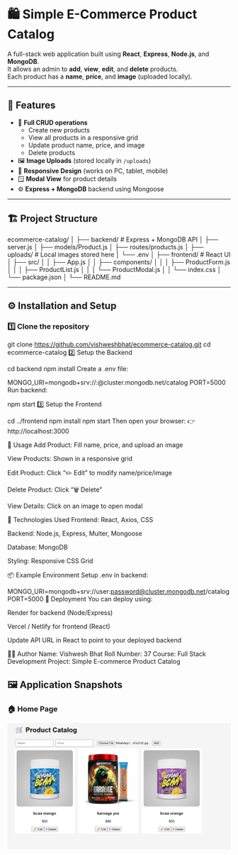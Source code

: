 # 🛍️ Simple E-Commerce Product Catalog

A full-stack web application built using **React**, **Express**, **Node.js**, and **MongoDB**.  
It allows an admin to **add**, **view**, **edit**, and **delete** products.  
Each product has a **name**, **price**, and **image** (uploaded locally).  

---

## 🚀 Features

- 🧩 **Full CRUD operations**
  - Create new products  
  - View all products in a responsive grid  
  - Update product name, price, and image  
  - Delete products  
- 🖼️ **Image Uploads** (stored locally in `/uploads`)  
- 📱 **Responsive Design** (works on PC, tablet, mobile)  
- 🪟 **Modal View** for product details  
- ⚙️ **Express + MongoDB** backend using Mongoose  

---

## 🏗️ Project Structure

ecommerce-catalog/
│
├── backend/ # Express + MongoDB API
│ ├── server.js
│ ├── models/Product.js
│ ├── routes/products.js
│ ├── uploads/ # Local images stored here
│ └── .env
│
├── frontend/ # React UI
│ ├── src/
│ │ ├── App.js
│ │ ├── components/
│ │ │ ├── ProductForm.js
│ │ │ ├── ProductList.js
│ │ │ └── ProductModal.js
│ │ └── index.css
│ └── package.json
│
└── README.md


---

## ⚙️ Installation and Setup

### 1️⃣ Clone the repository


git clone https://github.com/vishweshbhat/ecommerce-catalog.git
cd ecommerce-catalog
2️⃣ Setup the Backend

cd backend
npm install
Create a .env file:


MONGO_URI=mongodb+srv://<your-username>:<password>@cluster.mongodb.net/catalog
PORT=5000
Run backend:



npm start
3️⃣ Setup the Frontend

cd ../frontend
npm install
npm start
Then open your browser:
👉 http://localhost:3000

🧠 Usage
Add Product: Fill name, price, and upload an image

View Products: Shown in a responsive grid

Edit Product: Click “✏️ Edit” to modify name/price/image

Delete Product: Click “🗑 Delete”

View Details: Click on an image to open modal

🧰 Technologies Used
Frontend: React, Axios, CSS

Backend: Node.js, Express, Multer, Mongoose

Database: MongoDB

Styling: Responsive CSS Grid

📦 Example Environment Setup
.env in backend:


MONGO_URI=mongodb+srv://user:password@cluster.mongodb.net/catalog
PORT=5000
🚀 Deployment
You can deploy using:

Render for backend (Node/Express)

Vercel / Netlify for frontend (React)

Update API URL in React to point to your deployed backend

👨‍💻 Author
Name: Vishwesh Bhat
Roll Number: 37
Course: Full Stack Development
Project: Simple E-commerce Product Catalog

## 🖼️ Application Snapshots

### 🏠 Home Page
![Home Page](image.png)